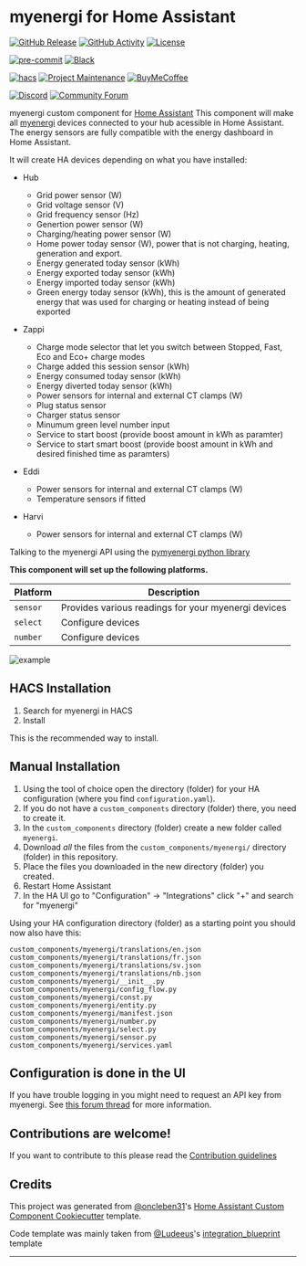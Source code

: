 # myenergi for Home Assistant

[![GitHub Release][releases-shield]][releases]
[![GitHub Activity][commits-shield]][commits]
[![License][license-shield]](LICENSE)

[![pre-commit][pre-commit-shield]][pre-commit]
[![Black][black-shield]][black]

[![hacs][hacsbadge]][hacs]
[![Project Maintenance][maintenance-shield]][user_profile]
[![BuyMeCoffee][buymecoffeebadge]][buymecoffee]

[![Discord][discord-shield]][discord]
[![Community Forum][forum-shield]][forum]

myenergi custom component for [Home Assistant](https://home-assistant.io)
This component will make all [myenergi](https://myenergi.com) devices connected to your hub acessible in Home Assistant.
The energy sensors are fully compatible with the energy dashboard in Home Assistant.

It will create HA devices depending on what you have installed:

- Hub

  - Grid power sensor (W)
  - Grid voltage sensor (V)
  - Grid frequency sensor (Hz)
  - Genertion power sensor (W)
  - Charging/heating power sensor (W)
  - Home power today sensor (W), power that is not charging, heating, generation and export.
  - Energy generated today sensor (kWh)
  - Energy exported today sensor (kWh)
  - Energy imported today sensor (kWh)
  - Green energy today sensor (kWh), this is the amount of generated energy that was used for charging or heating instead of being exported

- Zappi

  - Charge mode selector that let you switch between Stopped, Fast, Eco and Eco+ charge modes
  - Charge added this session sensor (kWh)
  - Energy consumed today sensor (kWh)
  - Energy diverted today sensor (kWh)
  - Power sensors for internal and external CT clamps (W)
  - Plug status sensor
  - Charger status sensor
  - Minumum green level number input
  - Service to start boost (provide boost amount in kWh as paramter)
  - Service to start smart boost (provide boost amount in kWh and desired finished time as paramters)

- Eddi

  - Power sensors for internal and external CT clamps (W)
  - Temperature sensors if fitted

- Harvi

  - Power sensors for internal and external CT clamps (W)

Talking to the myenergi API using the [pymyenergi python library](https://github.com/cjne/pymyenergi)

**This component will set up the following platforms.**

| Platform | Description                                         |
| -------- | --------------------------------------------------- |
| `sensor` | Provides various readings for your myenergi devices |
| `select` | Configure devices                                   |
| `number` | Configure devices                                   |

![example][logo]

## HACS Installation

1. Search for myenergi in HACS
2. Install

This is the recommended way to install.

## Manual Installation

1. Using the tool of choice open the directory (folder) for your HA configuration (where you find `configuration.yaml`).
2. If you do not have a `custom_components` directory (folder) there, you need to create it.
3. In the `custom_components` directory (folder) create a new folder called `myenergi`.
4. Download _all_ the files from the `custom_components/myenergi/` directory (folder) in this repository.
5. Place the files you downloaded in the new directory (folder) you created.
6. Restart Home Assistant
7. In the HA UI go to "Configuration" -> "Integrations" click "+" and search for "myenergi"

Using your HA configuration directory (folder) as a starting point you should now also have this:

```text
custom_components/myenergi/translations/en.json
custom_components/myenergi/translations/fr.json
custom_components/myenergi/translations/sv.json
custom_components/myenergi/translations/nb.json
custom_components/myenergi/__init__.py
custom_components/myenergi/config_flow.py
custom_components/myenergi/const.py
custom_components/myenergi/entity.py
custom_components/myenergi/manifest.json
custom_components/myenergi/number.py
custom_components/myenergi/select.py
custom_components/myenergi/sensor.py
custom_components/myenergi/services.yaml
```

## Configuration is done in the UI

If you have trouble logging in you might need to request an API key from myenergi.
See [this forum thread](https://myenergi.info/api-keys-t5185.html) for more information.

<!---->

## Contributions are welcome!

If you want to contribute to this please read the [Contribution guidelines](CONTRIBUTING.md)

## Credits

This project was generated from [@oncleben31](https://github.com/oncleben31)'s [Home Assistant Custom Component Cookiecutter](https://github.com/oncleben31/cookiecutter-homeassistant-custom-component) template.

Code template was mainly taken from [@Ludeeus](https://github.com/ludeeus)'s [integration_blueprint][integration_blueprint] template

---

[integration_blueprint]: https://github.com/custom-components/integration_blueprint
[black]: https://github.com/psf/black
[black-shield]: https://img.shields.io/badge/code%20style-black-000000.svg?style=for-the-badge
[buymecoffee]: https://www.buymeacoffee.com/cjne.coffee
[buymecoffeebadge]: https://img.shields.io/badge/buy%20me%20a%20coffee-donate-yellow.svg?style=for-the-badge
[commits-shield]: https://img.shields.io/github/commit-activity/y/cjne/ha-myenergi.svg?style=for-the-badge
[commits]: https://github.com/cjne/ha-myenergi/commits/main
[hacs]: https://hacs.xyz
[hacsbadge]: https://img.shields.io/badge/HACS-Default-41BDF5.svg?style=for-the-badge
[discord]: https://discord.gg/Qa5fW2R
[discord-shield]: https://img.shields.io/discord/330944238910963714.svg?style=for-the-badge
[logo]: logo@2x.png
[forum-shield]: https://img.shields.io/badge/community-forum-brightgreen.svg?style=for-the-badge
[forum]: https://community.home-assistant.io/
[license-shield]: https://img.shields.io/github/license/cjne/ha-myenergi.svg?style=for-the-badge
[maintenance-shield]: https://img.shields.io/badge/maintainer-%40cjne-blue.svg?style=for-the-badge
[pre-commit]: https://github.com/pre-commit/pre-commit
[pre-commit-shield]: https://img.shields.io/badge/pre--commit-enabled-brightgreen?style=for-the-badge
[releases-shield]: https://img.shields.io/github/release/cjne/ha-myenergi.svg?style=for-the-badge
[releases]: https://github.com/cjne/ha-myenergi/releases
[user_profile]: https://github.com/cjne
[myenergi_library]: https://github.com/cjne/pymyenergi
